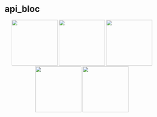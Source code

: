 # api_bloc

<p align="center">
  <img src="https://user-images.githubusercontent.com/111075393/236700093-2c293bcc-b402-4805-85f1-3f3295a01d9f.png" width="150" />
  <img src="https://user-images.githubusercontent.com/111075393/236700129-1d46a7d4-6ab3-462f-8196-9b09462d597d.png" width="150" /> 
  <img src="https://user-images.githubusercontent.com/111075393/236700476-49085050-bb0f-41ea-9e6f-707f7b2774e0.png" width="150" />
  <img src="https://user-images.githubusercontent.com/111075393/236700478-27a1827f-5596-4c63-bceb-d2cc1c1757a4.png" width="150" />
  <img src="https://user-images.githubusercontent.com/111075393/236700486-b33122a0-36b7-4cca-97ab-2deb6c0ea6ca.png" width="150" />
</p>





